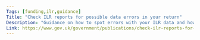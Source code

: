 ```yaml
---
Tags: [funding,ilr,guidance]
Title: "Check ILR reports for possible data errors in your return"
Description: "Guidance on how to spot errors with your ILR data and how to resolve them."
Link: https://www.gov.uk/government/publications/check-ilr-reports-for-possible-data-errors-in-your-return
---
```

